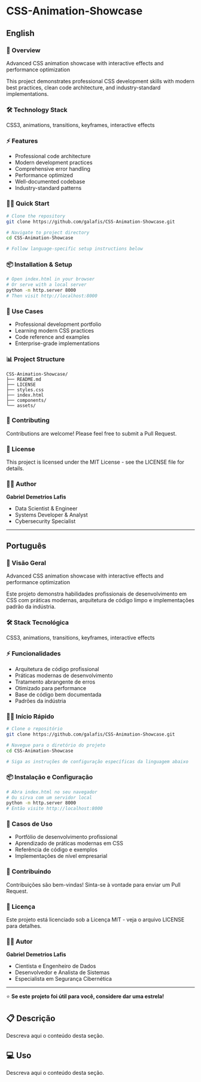 # CSS-Animation-Showcase

## English

### 🚀 Overview
Advanced CSS animation showcase with interactive effects and performance optimization

This project demonstrates professional CSS development skills with modern best practices, clean code architecture, and industry-standard implementations.

### 🛠️ Technology Stack
CSS3, animations, transitions, keyframes, interactive effects

### ⚡ Features
- Professional code architecture
- Modern development practices
- Comprehensive error handling
- Performance optimized
- Well-documented codebase
- Industry-standard patterns

### 🏃‍♂️ Quick Start

```bash
# Clone the repository
git clone https://github.com/galafis/CSS-Animation-Showcase.git

# Navigate to project directory
cd CSS-Animation-Showcase

# Follow language-specific setup instructions below
```

### 📦 Installation & Setup

```bash
# Open index.html in your browser
# Or serve with a local server
python -m http.server 8000
# Then visit http://localhost:8000
```

### 🎯 Use Cases
- Professional development portfolio
- Learning modern CSS practices
- Code reference and examples
- Enterprise-grade implementations

### 📊 Project Structure
```
CSS-Animation-Showcase/
├── README.md
├── LICENSE
├── styles.css
├── index.html
├── components/
└── assets/
```

### 🤝 Contributing
Contributions are welcome! Please feel free to submit a Pull Request.

### 📄 License
This project is licensed under the MIT License - see the LICENSE file for details.

### 👨‍💻 Author
**Gabriel Demetrios Lafis**
- Data Scientist & Engineer
- Systems Developer & Analyst
- Cybersecurity Specialist

---

## Português

### 🚀 Visão Geral
Advanced CSS animation showcase with interactive effects and performance optimization

Este projeto demonstra habilidades profissionais de desenvolvimento em CSS com práticas modernas, arquitetura de código limpo e implementações padrão da indústria.

### 🛠️ Stack Tecnológica
CSS3, animations, transitions, keyframes, interactive effects

### ⚡ Funcionalidades
- Arquitetura de código profissional
- Práticas modernas de desenvolvimento
- Tratamento abrangente de erros
- Otimizado para performance
- Base de código bem documentada
- Padrões da indústria

### 🏃‍♂️ Início Rápido

```bash
# Clone o repositório
git clone https://github.com/galafis/CSS-Animation-Showcase.git

# Navegue para o diretório do projeto
cd CSS-Animation-Showcase

# Siga as instruções de configuração específicas da linguagem abaixo
```

### 📦 Instalação e Configuração

```bash
# Abra index.html no seu navegador
# Ou sirva com um servidor local
python -m http.server 8000
# Então visite http://localhost:8000
```

### 🎯 Casos de Uso
- Portfólio de desenvolvimento profissional
- Aprendizado de práticas modernas em CSS
- Referência de código e exemplos
- Implementações de nível empresarial

### 🤝 Contribuindo
Contribuições são bem-vindas! Sinta-se à vontade para enviar um Pull Request.

### 📄 Licença
Este projeto está licenciado sob a Licença MIT - veja o arquivo LICENSE para detalhes.

### 👨‍💻 Autor
**Gabriel Demetrios Lafis**
- Cientista e Engenheiro de Dados
- Desenvolvedor e Analista de Sistemas
- Especialista em Segurança Cibernética

---

⭐ **Se este projeto foi útil para você, considere dar uma estrela!**


## 📋 Descrição

Descreva aqui o conteúdo desta seção.


## 💻 Uso

Descreva aqui o conteúdo desta seção.
